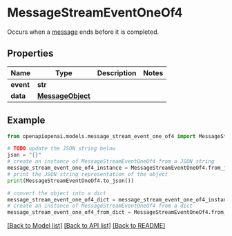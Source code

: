 # MessageStreamEventOneOf4

Occurs when a [message](/docs/api-reference/messages/object) ends before it is completed.

## Properties

Name | Type | Description | Notes
------------ | ------------- | ------------- | -------------
**event** | **str** |  | 
**data** | [**MessageObject**](MessageObject.md) |  | 

## Example

```python
from openapiopenai.models.message_stream_event_one_of4 import MessageStreamEventOneOf4

# TODO update the JSON string below
json = "{}"
# create an instance of MessageStreamEventOneOf4 from a JSON string
message_stream_event_one_of4_instance = MessageStreamEventOneOf4.from_json(json)
# print the JSON string representation of the object
print(MessageStreamEventOneOf4.to_json())

# convert the object into a dict
message_stream_event_one_of4_dict = message_stream_event_one_of4_instance.to_dict()
# create an instance of MessageStreamEventOneOf4 from a dict
message_stream_event_one_of4_from_dict = MessageStreamEventOneOf4.from_dict(message_stream_event_one_of4_dict)
```
[[Back to Model list]](../README.md#documentation-for-models) [[Back to API list]](../README.md#documentation-for-api-endpoints) [[Back to README]](../README.md)


